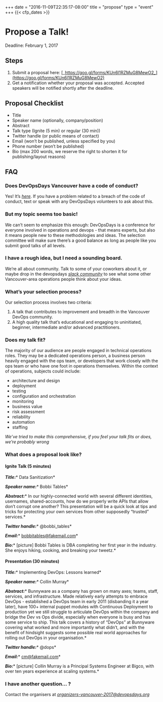 +++
date = "2016-11-09T22:35:17-08:00"
title = "propose"
type = "event"
+++
  {{< cfp_dates >}}

# Propose a Talk!

Deadline: February 1, 2017

## Steps

1. Submit a proposal here: [_https://goo.gl/forms/KUn6l1RZMuG8MewO2_](https://goo.gl/forms/KUn6l1RZMuG8MewO2)
1. Get a notification whether your proposal was accepted. Accepted speakers will be notified shortly after the deadline.

## Proposal Checklist

* Title
* Speaker name (optionally, company/position)
* Abstract
* Talk type (Ignite (5 min) or regular (30 min))
* Twitter handle (or public means of contact)
* Email (won’t be published, unless specified by you)
* Phone number (won’t be published)
* Bio (max 200 words, we reserve the right to shorten it for publishing/layout reasons)

## FAQ

### Does DevOpsDays Vancouver have a code of conduct?

Yes! It’s [_here_](https://www.devopsdays.org/events/2017-vancouver/conduct/). If you have a problem related to a breach of the code of conduct, text or speak with any DevOpsDays volunteers to ask about this.

### But my topic seems too basic!

We can’t seem to emphasize this enough: DevOpsDays is a conference for everyone involved in operations and devops - that means experts, but also it means people new to these methodologies and ideas. The selection committee will make sure there’s a good balance as long as people like you submit good talks of all levels.

### I have a rough idea, but I need a sounding board.

We’re all about community. Talk to some of your coworkers about it, or maybe drop in the devopsdays [_slack community_](http://devopsdays.slack.com/) to see what some other Vancouver-area operations people think about your ideas.

### What’s your selection process?

Our selection process involves two criteria:

1. A talk that contributes to improvement and breadth in the Vancouver DevOps community.
2. A high quality talk that’s educational and engaging to uninitiated, beginner, intermediate and/or advanced practitioners.

### Does my talk fit?

The majority of our audience are people engaged in technical operations roles. They may be a dedicated operations person, a business person heavily engaged with the ops team, or developers that work closely with the ops team or who have one foot in operations themselves. Within the context of operations, subjects could include:

* architecture and design
* deployment
* testing
* configuration and orchestration
* monitoring
* business value
* risk assessment
* reliability
* automation
* staffing

_We’ve tried to make this comprehensive, if you feel your talk fits or does, we’re probably wrong_

### What does a proposal look like?

#### Ignite Talk (5 minutes)

***Title:**** Data Sanitization*

***Speaker name:**** Bobbi Tables*

***Abstract:**** In our highly-connected world with several different identities, usernames, shared-accounts, how do we properly write APIs that allow don’t corrupt one another? This presentation will be a quick look at tips and tricks for protecting your own services from other supposedly “trusted” services.*

***Twitter handle:**** @bobbi_tables*

***Email:**** bobbitables@fakemail.com*

***Bio:**** [picture] Bobbi Tables is DBA completing her first year in the industry. She enjoys hiking, cooking, and breaking your tweetz.*

#### Presentation (30 minutes)

***Title:**** Implementing DevOps: Lessons learned*

***Speaker name:**** Collin Murray*

***Abstract:**** Bunnyware as a company has grown on many axes; teams, staff, services, and infrastructure. Made relatively early attempts to embrace DevOps - established a DevOps team in early 2011 (disbanding it a year later), have 100+ internal puppet modules with Continuous Deployment to production yet we still struggle to articulate DevOps within the company and bridge the Dev vs Ops divide, especially when everyone is busy and has some service to ship. This talk covers a history of “DevOps” at Bunnyware covering what worked and more importantly what didn’t, and with the benefit of hindsight suggests some possible real world approaches for rolling out DevOps in your organisation.*

***Twitter handle:**** @dops*

***Email:**** cm@fakemail.com*

***Bio:**** [picture] Collin Murray is a Principal Systems Engineer at Bigco, with over ten years experience at scaling systems.*

### I have another question… ?

Contact the organisers at [_organizers-vancouver-2017@devopsdays.org_](mailto:organizers-vancouver-2017@devopsdays.org)
